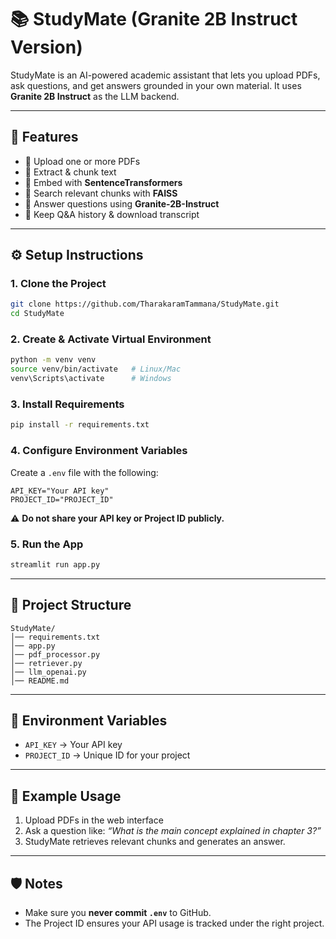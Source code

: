 # 📚 StudyMate (Granite 2B Instruct Version)

StudyMate is an AI-powered academic assistant that lets you upload PDFs, ask questions, and get answers grounded in your own material. It uses **Granite 2B Instruct** as the LLM backend.

---

## 🚀 Features

* 📂 Upload one or more PDFs
* 🔎 Extract & chunk text
* 📐 Embed with **SentenceTransformers**
* 🔗 Search relevant chunks with **FAISS**
* 🤖 Answer questions using **Granite-2B-Instruct**
* 📜 Keep Q&A history & download transcript

---

## ⚙️ Setup Instructions

### 1. Clone the Project

```bash
git clone https://github.com/TharakaramTammana/StudyMate.git
cd StudyMate
```

### 2. Create & Activate Virtual Environment

```bash
python -m venv venv
source venv/bin/activate   # Linux/Mac
venv\Scripts\activate      # Windows
```

### 3. Install Requirements

```bash
pip install -r requirements.txt
```

### 4. Configure Environment Variables

Create a `.env` file with the following:

```env
API_KEY="Your API key"
PROJECT_ID="PROJECT_ID"
```

⚠️ **Do not share your API key or Project ID publicly.**

### 5. Run the App

```bash
streamlit run app.py
```

---

## 📂 Project Structure

```
StudyMate/
│── requirements.txt
│── app.py
│── pdf_processor.py
│── retriever.py
│── llm_openai.py
│── README.md
```

---

## 🔑 Environment Variables

* `API_KEY` → Your API key 
* `PROJECT_ID` → Unique ID for your project 

---

## 📜 Example Usage

1. Upload PDFs in the web interface
2. Ask a question like:
   *“What is the main concept explained in chapter 3?”*
3. StudyMate retrieves relevant chunks and generates an answer.

---

## 🛡️ Notes

* Make sure you **never commit `.env`** to GitHub.
* The Project ID ensures your API usage is tracked under the right project.
